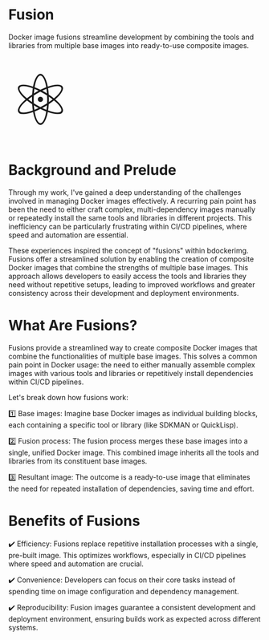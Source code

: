 # Fusion 

Docker image fusions streamline development by combining the tools and libraries from multiple base
images into ready-to-use composite images.
<p style="font-size: 10em; margin: 1px;">⚛️</p>

# Background and Prelude

Through my work, I've gained a deep understanding of the challenges involved in managing Docker
images effectively. A recurring pain point has been the need to either craft complex,
multi-dependency images manually or repeatedly install the same tools and libraries in different
projects. This inefficiency can be particularly frustrating within CI/CD pipelines, where speed and
automation are essential.

These experiences inspired the concept of "fusions" within bdockerimg. Fusions offer a streamlined
solution by enabling the creation of composite Docker images that combine the strengths of multiple
base images. This approach allows developers to easily access the tools and libraries they need
without repetitive setups, leading to improved workflows and greater consistency across their
development and deployment environments.

# What Are Fusions?

Fusions provide a streamlined way to create composite Docker images that combine the functionalities
of multiple base images. This solves a common pain point in Docker usage: the need to either
manually assemble complex images with various tools and libraries or repetitively install
dependencies within CI/CD pipelines.

Let's break down how fusions work:

1️⃣ Base images: Imagine base Docker images as individual building blocks, each containing a specific
  tool or library (like SDKMAN or QuickLisp).
  
2️⃣ Fusion process: The fusion process merges these base images into a single, unified Docker
  image. This combined image inherits all the tools and libraries from its constituent base images.
  
3️⃣ Resultant image: The outcome is a ready-to-use image that eliminates the need for repeated
  installation of dependencies, saving time and effort.

# Benefits of Fusions

✔️ Efficiency: Fusions replace repetitive installation processes with a single, pre-built image. This
  optimizes workflows, especially in CI/CD pipelines where speed and automation are crucial.
  
✔️ Convenience: Developers can focus on their core tasks instead of spending time on image
  configuration and dependency management.
  
✔️ Reproducibility: Fusion images guarantee a consistent development and deployment environment,
  ensuring builds work as expected across different systems.
